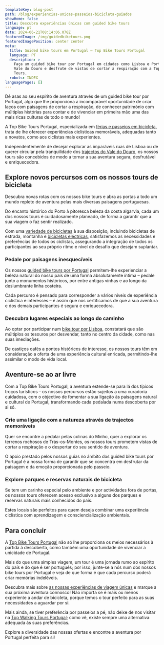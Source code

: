 ```yaml
---
templateKey: blog-post
path: /blog/experiencias-unicas-passeios-bicicleta-guiados
showHome: false
title: Descubra experiências únicas com guided bike tours
language: pt
date: 2024-06-21T08:14:06.078Z
featuredImage: /img/guidedbiketours.png
featuredImagePosition: center center
meta:
  title: Guided bike tours em Portugal – Top Bike Tours Portugal
  language: PT
  description: >
    Faça um guided bike tour por Portugal em cidades como Lisboa e Porto ou pelo
    Vale do Douro e desfrute de vistas de cortar a respiração com a Top Bike
    Tours.
  robots: INDEX
languagePages: []
---
```

Dê asas ao seu espírito de aventura através de um guided bike tour por Portugal, algo que lhe proporciona a incomparável oportunidade de criar laços com paisagens de cortar a respiração, de conhecer património com múltiplas histórias para contar e de vivenciar em primeira mão uma das mais ricas culturas de todo o mundo!

A Top Bike Tours Portugal, especializada em [férias e passeios em bicicleta](https://topbiketoursportugal.com/pt/), trata de lhe oferecer experiências ciclísticas memoráveis, adequadas tanto a novatos, como aos ciclistas mais experientes.

Independentemente de desejar explorar as imparáveis ruas de Lisboa ou de querer circular pela tranquilidade dos [trajectos do Vale do Douro](https://topbiketoursportugal.com/pt/posts/descubra-as-maravilhas-de-portugal-com-passeios-de-bicicleta-pelo-vale-do-douro/), os nossos tours são concebidos de modo a tornar a sua aventura segura, desfrutável e enriquecedora.

## Explore novos percursos com os nossos tours de bicicleta

Descubra novas rotas com os nossos bike tours e abra as portas a todo um mundo repleto de aventura pelas mais diversas paisagens portuguesas.

Do encanto histórico do Porto à pitoresca beleza da costa algarvia, cada um dos nossos tours é cuidadosamente planeado, de forma a garantir que a sua viagem o faz sentir realizado.

Com uma [variedade de bicicletas](https://topbiketoursportugal.com/pt/bicicletas/) à sua disposição, incluindo bicicletas de estrada, montanha e [bicicletas eléctricas](https://topbiketoursportugal.com/pt/posts/bicicletas-electricas-como-e-que-estas-podem-ajuda-lo-nas-rotas-ciclisticas-mais-dificeis/), satisfazemos as necessidades e preferências de todos os ciclistas, assegurando a integração de todos os participantes ao seu próprio ritmo e nível de desafio que desejam suplantar.

### Pedale por paisagens inesquecíveis

Os nossos [guided bike tours por Portugal](https://topbiketoursportugal.com/pt/blog/Porque-passeio-com-guia-em-bicicleta-portugal/) permitem-lhe experienciar a beleza natural do nosso país de uma forma absolutamente íntima – pedale junto a monumentos históricos, por entre antigas vinhas e ao longo da deslumbrante linha costeira.

Cada percurso é pensado para corresponder a vários níveis de experiência ciclística e interesses – é assim que nos certificamos de que a sua aventura e dos demais participantes é segura e enriquecedora.

### Descubra lugares especiais ao longo do caminho

Ao optar por participar num [bike tour por Lisboa](https://topbiketoursportugal.com/pt/posts/passeio-de-bicicleta-em-lisboa-uma-aventura-imperdivel/), constatará que são múltiplos os tesouros por desvendar, tanto no centro da cidade, como nas suas imediações.

De castiços cafés a pontos históricos de interesse, os nossos tours têm em consideração a oferta de uma experiência cultural enricada, permitindo-lhe assimilar o modo de vida local.

## Aventure-se ao ar livre

Com a Top Bike Tours Portugal, a aventura estende-se para lá dos típicos troços turísticos – os nossos percursos estão sujeitos a uma curadoria cuidadosa, com o objectivo de fomentar a sua ligação às paisagens natural e cultural de Portugal, transformando cada pedalada numa descoberta por si só.

### Crie uma ligação com a natureza através de trajectos memoráveis

Quer se encontre a pedalar pelas colinas do Minho, quer a explorar os terrenos rochosos de Trás-os-Montes, os nossos tours prometem vistas de cortar a respiração e o despertar do seu sentido de aventura.

O apoio prestado pelos nossos guias no âmbito dos guided bike tours por Portugal é a nossa forma de garantir que se concentra em desfrutar da paisagem e da emoção proporcionada pelo passeio.

### Explore parques e reservas naturais de bicicleta

Se tem um carinho especial pelo ambiente e por actividades fora de portas, os nossos tours oferecem acesso exclusivo a alguns dos parques e reservas naturais mais conhecidos do país.

Estes locais são perfeitos para quem deseja combinar uma experiência ciclística com aprendizagem e consciencialização ambientais.

## Para concluir

A [Top Bike Tours Portugal](https://topbiketoursportugal.com/pt/) não só lhe proporciona os meios necessários à partida à descoberta, como também uma oportunidade de vivenciar a unicidade de Portugal.

Mais do que uma simples viagem, um tour é uma jornada rumo ao espírito do país e do que é ser português; por isso, junte-se a nós num dos nossos bike tours por Portugal e veja de que forma é que cada percurso poderá criar memórias indeléveis.

Descubra mais sobre [as nossas experiências de viagem únicas](https://topbiketoursportugal.com/pt/blog/passeio-em-bicicleta-com-guia-em-portugal/) e marque a sua próxima aventura connosco! Não importa se é mais ou menos experiente a andar de bicicleta, porque temos o tour perfeito para as suas necessidades a aguardar por si.

Mais ainda, se tiver preferência por passeios a pé, não deixe de nos visitar na [Top Walking Tours Portugal](https://topwalkingtoursportugal.com/pt/); como vê, existe sempre uma alternativa adequada às suas preferências.

Explore a diversidade das nossas ofertas e encontre a aventura por Portugal perfeita para si!